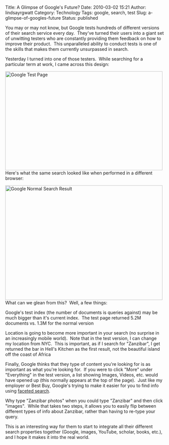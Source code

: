 Title: A Glimpse of Google's Future?
Date: 2010-03-02 15:21
Author: lindsayrgwatt
Category: Technology
Tags: google, search, test
Slug: a-glimpse-of-googles-future
Status: published

You may or may not know, but Google tests hundreds of different versions of their search service every day.  They've turned their users into a giant set of unwitting testers who are constantly providing them feedback on how to improve their product.  This unparalleled ability to conduct tests is one of the skills that makes them currently unsurpassed in search.

Yesterday I turned into one of those testers.  While searching for a particular term at work, I came across this design:

<img src="{static}/images/2010/03/google_test-500x314.jpg" title="Google Test Page" class="aligncenter size-medium " width="500" height="314" />Here's what the same search looked like when performed in a different browser:

<img src="{static}/images/2010/03/google_normal-500x364.jpg" title="Google Normal Search Result" class="aligncenter size-medium " width="500" height="364" />What can we glean from this?  Well, a few things:

Google's test index (the number of documents is queries against) may be much bigger than it's current index.  The test page returned 5.2M documents vs. 1.3M for the normal version

Location is going to become more important in your search (no surprise in an increasingly mobile world).  Note that in the test version, I can change my location from NYC.  This is important, as if I search for "Zanzibar", I get returned the bar in Hell's Kitchen as the first result, not the beautiful island off the coast of Africa

Finally, Google thinks that they type of content you're looking for is as important as what you're looking for.  If you were to click "More" under "Everything" in the test version, a list showing Images, Videos, etc. would have opened up (this normally appears at the top of the page).  Just like my employer or Best Buy, Google's trying to make it easier for you to find info using [faceted search](http://en.wikipedia.org/wiki/Faceted_search).

Why type "Zanzibar photos" when you could type "Zanzibar" and then click "images".  While that takes two steps, it allows you to easily flip between different types of info about Zanzibar, rather than having to re-type your query.

This is an interesting way for them to start to integrate all their different search properties together (Google, images, YouTube, scholar, books, etc.), and I hope it makes it into the real world.
